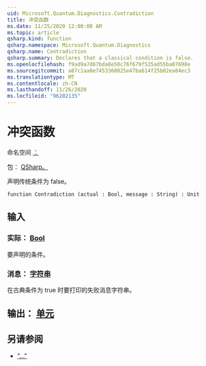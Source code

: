 ```yaml
---
uid: Microsoft.Quantum.Diagnostics.Contradiction
title: 冲突函数
ms.date: 11/25/2020 12:00:00 AM
ms.topic: article
qsharp.kind: function
qsharp.namespace: Microsoft.Quantum.Diagnostics
qsharp.name: Contradiction
qsharp.summary: Declares that a classical condition is false.
ms.openlocfilehash: f9ad9a7d67bda8e50c76f679f535ad55ba07698e
ms.sourcegitcommit: a87c1aa8e7453360025e47ba614f25b02ea84ec3
ms.translationtype: MT
ms.contentlocale: zh-CN
ms.lasthandoff: 11/26/2020
ms.locfileid: "96202135"
---
```

# <a name="contradiction-function"></a>冲突函数

命名空间 [：](xref:Microsoft.Quantum.Diagnostics)

包： [QSharp。](https://nuget.org/packages/Microsoft.Quantum.QSharp.Core)


声明传统条件为 false。

```qsharp
function Contradiction (actual : Bool, message : String) : Unit
```


## <a name="input"></a>输入

### <a name="actual--bool"></a>实际： [Bool](xref:microsoft.quantum.lang-ref.bool)

要声明的条件。


### <a name="message--string"></a>消息： [字符串](xref:microsoft.quantum.lang-ref.string)

在古典条件为 true 时要打印的失败消息字符串。



## <a name="output--unit"></a>输出： [单元](xref:microsoft.quantum.lang-ref.unit)



## <a name="see-also"></a>另请参阅

- ["..."](xref:Microsoft.Quantum.Diagnostics.Fact)